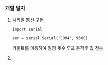 ### 개발 일지

1. 시리얼 통신 구현

   ` import serial `

   `ser = serial.Serial('COM4', 9600)`

   카운트를 이용하여 일정 횟수 루프 동작후 값 전송

2. 



